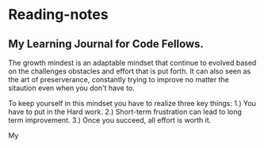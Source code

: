 # Reading-notes

## My Learning  Journal for Code Fellows.

The growth mindest is an adaptable mindset that continue to evolved based on the challenges obstacles and effort that is put forth.
It can also seen as the art of preserverance, constantly trying to improve no matter the sitaution even when  you don't have to.

To keep yourself in this mindset  you have to realize three key things:
1.) You have to put in the Hard work.
2.) Short-term frustration can lead to long term improvement.
3.) Once you succeed, all effort is worth it.

My

